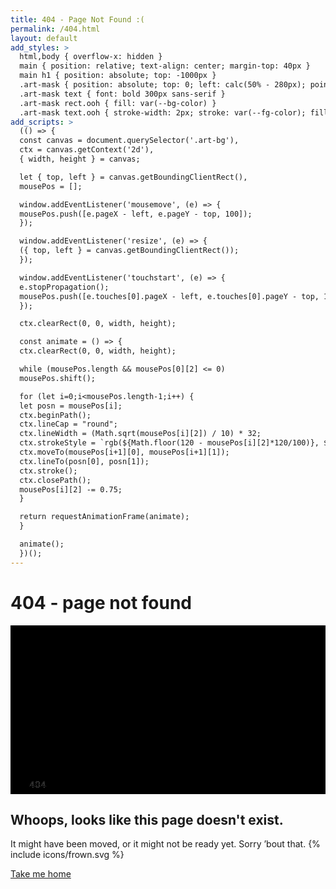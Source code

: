 ```yaml
---
title: 404 - Page Not Found :(
permalink: /404.html
layout: default
add_styles: >
  html,body { overflow-x: hidden }
  main { position: relative; text-align: center; margin-top: 40px }
  main h1 { position: absolute; top: -1000px }
  .art-mask { position: absolute; top: 0; left: calc(50% - 280px); pointer-events: none }
  .art-mask text { font: bold 300px sans-serif }
  .art-mask rect.ooh { fill: var(--bg-color) }
  .art-mask text.ooh { stroke-width: 2px; stroke: var(--fg-color); fill: transparent }
add_scripts: >
  (() => {
  const canvas = document.querySelector('.art-bg'),
  ctx = canvas.getContext('2d'),
  { width, height } = canvas;

  let { top, left } = canvas.getBoundingClientRect(),
  mousePos = [];

  window.addEventListener('mousemove', (e) => {
  mousePos.push([e.pageX - left, e.pageY - top, 100]);
  });

  window.addEventListener('resize', (e) => {
  ({ top, left } = canvas.getBoundingClientRect());
  });

  window.addEventListener('touchstart', (e) => {
  e.stopPropagation();
  mousePos.push([e.touches[0].pageX - left, e.touches[0].pageY - top, 100]);
  });

  ctx.clearRect(0, 0, width, height);

  const animate = () => {
  ctx.clearRect(0, 0, width, height);

  while (mousePos.length && mousePos[0][2] <= 0)
  mousePos.shift();

  for (let i=0;i<mousePos.length-1;i++) {  
  let posn = mousePos[i];
  ctx.beginPath();
  ctx.lineCap = "round";
  ctx.lineWidth = (Math.sqrt(mousePos[i][2]) / 10) * 32;
  ctx.strokeStyle = `rgb(${Math.floor(120 - mousePos[i][2]*120/100)}, ${Math.floor(217-mousePos[i][2]*185/100)}, ${Math.floor(mousePos[i][2]*190/100)+50})`;
  ctx.moveTo(mousePos[i+1][0], mousePos[i+1][1]);
  ctx.lineTo(posn[0], posn[1]);
  ctx.stroke();
  ctx.closePath();
  mousePos[i][2] -= 0.75;
  }

  return requestAnimationFrame(animate);
  }

  animate();
  })();
---
```


<h1 role="heading">404 - page not found</h1>
<canvas class="art-bg" width="558" height="298"></canvas>
<svg class="art-mask" width="560" height="300" xmlns="http://www.w3.org/2000/svg">
  <mask id="404-mask">
    <rect x="0" y="0" width="560" height="300" fill="white"></rect>
    <text x="30" y="260" fill="black">404</text>
  </mask>
  <rect class="ooh" x="0" y="0" width="560" height="300" mask="url(#404-mask)"></rect>
  <text class="ooh" x="30" y="260">404</text>
</svg>

## Whoops, looks like this page doesn't exist.

It might have been moved, or it might not be ready yet. Sorry ’bout that. {% include icons/frown.svg %}

<a class="btn fg-bu" href="/">Take me home</a>
